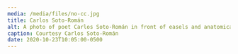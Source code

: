 ```yaml
---
media: /media/files/no-cc.jpg
title: Carlos Soto-Román
alt: A photo of poet Carlos Soto-Román in front of easels and anatomical drawings.
caption: Courtesy Carlos Soto-Román
date: 2020-10-23T10:05:00-0500
---
```

